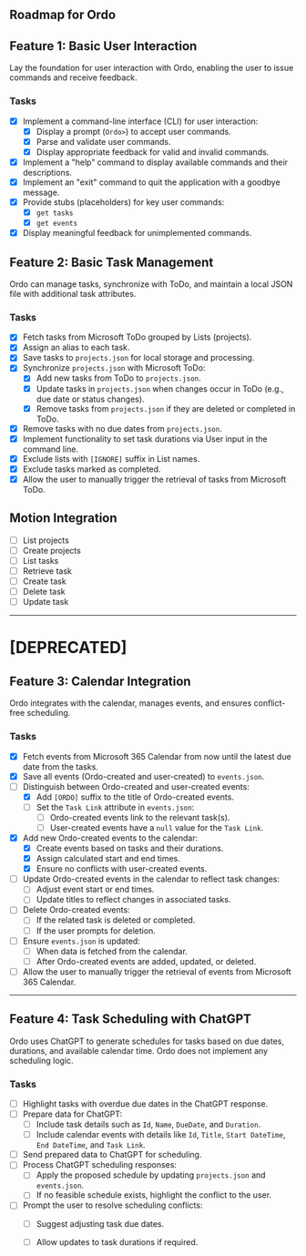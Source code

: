 ﻿## Roadmap for Ordo

## Feature 1: Basic User Interaction
Lay the foundation for user interaction with Ordo, enabling the user to issue commands and receive feedback.

### Tasks
- [x] Implement a command-line interface (CLI) for user interaction:
  - [x] Display a prompt (`Ordo>`) to accept user commands.
  - [x] Parse and validate user commands.
  - [x] Display appropriate feedback for valid and invalid commands.
- [x] Implement a "help" command to display available commands and their descriptions.
- [x] Implement an "exit" command to quit the application with a goodbye message.
- [x] Provide stubs (placeholders) for key user commands:
  - [x] `get tasks`
  - [x] `get events`
- [x] Display meaningful feedback for unimplemented commands.

## Feature 2: Basic Task Management
Ordo can manage tasks, synchronize with ToDo, and maintain a local JSON file with additional task attributes.

### Tasks
- [x] Fetch tasks from Microsoft ToDo grouped by Lists (projects).
- [x] Assign an alias to each task.
- [x] Save tasks to `projects.json` for local storage and processing.
- [x] Synchronize `projects.json` with Microsoft ToDo:
  - [x] Add new tasks from ToDo to `projects.json`.
  - [x] Update tasks in `projects.json` when changes occur in ToDo (e.g., due date or status changes).
  - [x] Remove tasks from `projects.json` if they are deleted or completed in ToDo.
- [x] Remove tasks with no due dates from `projects.json`.
- [x] Implement functionality to set task durations via User input in the command line.
- [x] Exclude lists with `[IGNORE]` suffix in List names.
- [x] Exclude tasks marked as completed.
- [x] Allow the user to manually trigger the retrieval of tasks from Microsoft ToDo.

## Motion Integration
- [ ] List projects
- [ ] Create projects
- [ ] List tasks
- [ ] Retrieve task
- [ ] Create task
- [ ] Delete task
- [ ] Update task

---
#  [DEPRECATED]

## Feature 3: Calendar Integration
Ordo integrates with the calendar, manages events, and ensures conflict-free scheduling.

### Tasks
- [x] Fetch events from Microsoft 365 Calendar from now until the latest due date from the tasks.
- [x] Save all events (Ordo-created and user-created) to `events.json`.
- [ ] Distinguish between Ordo-created and user-created events:
  - [x] Add `[ORDO]` suffix to the title of Ordo-created events.
  - [ ] Set the `Task Link` attribute in `events.json`:
    - [ ] Ordo-created events link to the relevant task(s).
    - [ ] User-created events have a `null` value for the `Task Link`.
- [x] Add new Ordo-created events to the calendar:
  - [x] Create events based on tasks and their durations.
  - [x] Assign calculated start and end times.
  - [x] Ensure no conflicts with user-created events.
- [ ] Update Ordo-created events in the calendar to reflect task changes:
  - [ ] Adjust event start or end times.
  - [ ] Update titles to reflect changes in associated tasks.
- [ ] Delete Ordo-created events:
  - [ ] If the related task is deleted or completed.
  - [ ] If the user prompts for deletion.
- [ ] Ensure `events.json` is updated:
  - [ ] When data is fetched from the calendar.
  - [ ] After Ordo-created events are added, updated, or deleted.
- [ ] Allow the user to manually trigger the retrieval of events from Microsoft 365 Calendar.

---

## Feature 4: Task Scheduling with ChatGPT
Ordo uses ChatGPT to generate schedules for tasks based on due dates, durations, and available calendar time. Ordo does not implement any scheduling logic.

### Tasks
- [ ] Highlight tasks with overdue due dates in the ChatGPT response.
- [ ] Prepare data for ChatGPT:
  - [ ] Include task details such as `Id`, `Name`, `DueDate`, and `Duration`.
  - [ ] Include calendar events with details like `Id`, `Title`, `Start DateTime`, `End DateTime`, and `Task Link`.
- [ ] Send prepared data to ChatGPT for scheduling.
- [ ] Process ChatGPT scheduling responses:
  - [ ] Apply the proposed schedule by updating `projects.json` and `events.json`.
  - [ ] If no feasible schedule exists, highlight the conflict to the user.
- [ ] Prompt the user to resolve scheduling conflicts:
  - [ ] Suggest adjusting task due dates.
  - [ ] Allow updates to task durations if required.

